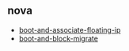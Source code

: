 
## nova
- [boot-and-associate-floating-ip](https://godleon.github.io/osp_test_results/0.2.98/nova/boot-and-associate-floating-ip.html)
- [boot-and-block-migrate](https://godleon.github.io/osp_test_results/0.2.98/nova/boot-and-block-migrate.html)

